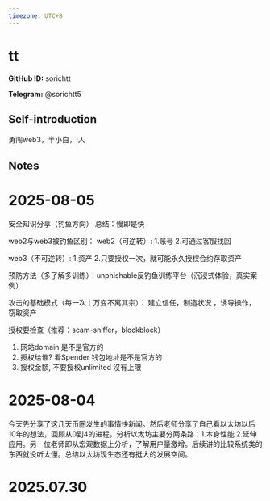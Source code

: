 ```yaml
---
timezone: UTC+8
---
```


# tt

**GitHub ID:** sorichtt

**Telegram:** @sorichtt5

## Self-introduction

勇闯web3，半小白，i人

## Notes

<!-- Content_START -->
# 2025-08-05

安全知识分享（钓鱼方向） 总结：慢即是快

web2与web3被钓鱼区别：
web2（可逆转）:
1.账号
2.可通过客服找回

web3（不可逆转）:
1.资产
2.只要授权一次，就可能永久授权合约存取资产


预防方法（多了解多训练）：unphishable反钓鱼训练平台（沉浸式体验，真实案例）


攻击的基础模式（每一次｜万变不离其宗）：
建立信任，制造状况 ，诱导操作，窃取资产


授权要检查（推荐：scam-sniffer，blockblock）
1. 网站domain 是不是官方的
2. 授权给谁? 看Spender 钱包地址是不是官方的
3. 授权金额, 不要授权unlimited 沒有上限

# 2025-08-04

今天先分享了这几天币圈发生的事情快新闻。然后老师分享了自己看以太坊以后10年的想法，回顾从0到4的进程，分析以太坊主要分两条路：1.本身性能 2.延伸应用。另一位老师即从宏观数据上分析，了解用户量激增。后续讲的比较系统类的东西就没听太懂。总结以太坊现生态还有挺大的发展空间。


# 2025.07.30


<!-- Content_END -->
